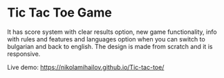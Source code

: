 # Tic Tac Toe Game

 It has score system with clear results option, new game functionality, info with rules and features and languages option when you can switch to bulgarian and back to english. The design is made from scratch and it is responsive.
 
 
Live demo:  https://nikolamihailov.github.io/Tic-tac-toe/
